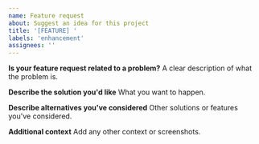 ```yaml
---
name: Feature request
about: Suggest an idea for this project
title: '[FEATURE] '
labels: 'enhancement'
assignees: ''
---
```


**Is your feature request related to a problem?**
A clear description of what the problem is.

**Describe the solution you'd like**
What you want to happen.

**Describe alternatives you've considered**
Other solutions or features you've considered.

**Additional context**
Add any other context or screenshots.
